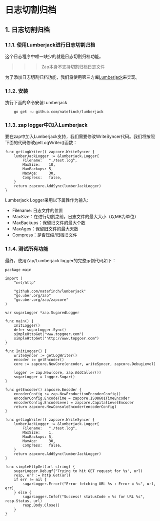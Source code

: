 # 日志切割归档

## 1. 日志切割归档 <a id="&#x65E5;&#x5FD7;&#x5207;&#x5272;&#x5F52;&#x6863;"></a>

### 1.1.1. 使用Lumberjack进行日志切割归档 <a id="&#x4F7F;&#x7528;lumberjack&#x8FDB;&#x884C;&#x65E5;&#x5FD7;&#x5207;&#x5272;&#x5F52;&#x6863;"></a>

这个日志程序中唯一缺少的就是日志切割归档功能。

> > > Zap本身不支持切割归档日志文件

为了添加日志切割归档功能，我们将使用第三方库[Lumberjack](https://github.com/natefinch/lumberjack)来实现。

### 1.1.2. 安装 <a id="&#x5B89;&#x88C5;"></a>

执行下面的命令安装Lumberjack

```text
    go get -u github.com/natefinch/lumberjack
```

### 1.1.3. zap logger中加入Lumberjack <a id="zap-logger&#x4E2D;&#x52A0;&#x5165;lumberjack"></a>

要在zap中加入Lumberjack支持，我们需要修改WriteSyncer代码。我们将按照下面的代码修改getLogWriter\(\)函数：

```text
func getLogWriter() zapcore.WriteSyncer {
    lumberJackLogger := &lumberjack.Logger{
        Filename:   "./test.log",
        MaxSize:    10,
        MaxBackups: 5,
        MaxAge:     30,
        Compress:   false,
    }
    return zapcore.AddSync(lumberJackLogger)
}
```

Lumberjack Logger采用以下属性作为输入:

* Filename: 日志文件的位置
* MaxSize：在进行切割之前，日志文件的最大大小（以MB为单位）
* MaxBackups：保留旧文件的最大个数
* MaxAges：保留旧文件的最大天数
* Compress：是否压缩/归档旧文件

### 1.1.4. 测试所有功能 <a id="&#x6D4B;&#x8BD5;&#x6240;&#x6709;&#x529F;&#x80FD;"></a>

最终，使用Zap/Lumberjack logger的完整示例代码如下：

```text
package main

import (
    "net/http"

    "github.com/natefinch/lumberjack"
    "go.uber.org/zap"
    "go.uber.org/zap/zapcore"
)

var sugarLogger *zap.SugaredLogger

func main() {
    InitLogger()
    defer sugarLogger.Sync()
    simpleHttpGet("www.topgoer.com")
    simpleHttpGet("http://www.topgoer.com")
}

func InitLogger() {
    writeSyncer := getLogWriter()
    encoder := getEncoder()
    core := zapcore.NewCore(encoder, writeSyncer, zapcore.DebugLevel)

    logger := zap.New(core, zap.AddCaller())
    sugarLogger = logger.Sugar()
}

func getEncoder() zapcore.Encoder {
    encoderConfig := zap.NewProductionEncoderConfig()
    encoderConfig.EncodeTime = zapcore.ISO8601TimeEncoder
    encoderConfig.EncodeLevel = zapcore.CapitalLevelEncoder
    return zapcore.NewConsoleEncoder(encoderConfig)
}

func getLogWriter() zapcore.WriteSyncer {
    lumberJackLogger := &lumberjack.Logger{
        Filename:   "./test.log",
        MaxSize:    1,
        MaxBackups: 5,
        MaxAge:     30,
        Compress:   false,
    }
    return zapcore.AddSync(lumberJackLogger)
}

func simpleHttpGet(url string) {
    sugarLogger.Debugf("Trying to hit GET request for %s", url)
    resp, err := http.Get(url)
    if err != nil {
        sugarLogger.Errorf("Error fetching URL %s : Error = %s", url, err)
    } else {
        sugarLogger.Infof("Success! statusCode = %s for URL %s", resp.Status, url)
        resp.Body.Close()
    }
}
```

